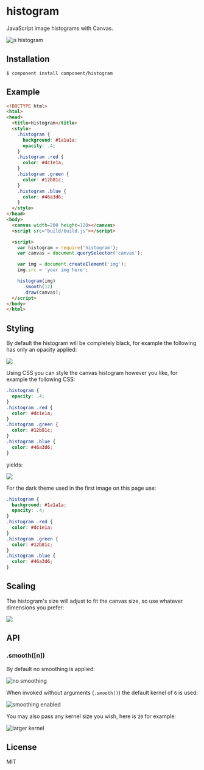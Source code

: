 
# histogram

  JavaScript image histograms with Canvas.

  ![js histogram](http://cdn.dropmark.com/41933/195c6ba28e2bd32341350d1acb5a50d9b4b66b4d/main.png)

## Installation

    $ component install component/histogram

## Example

```html
<!DOCTYPE html>
<html>
<head>
  <title>Histogram</title>
  <style>
    .histogram {
      background: #1a1a1a;
      opacity: .4;
    }
    .histogram .red {
      color: #dc1e1a;
    }
    .histogram .green {
      color: #12b81c;
    }
    .histogram .blue {
      color: #46a3d6;
    }
  </style>
</head>
<body>
  <canvas width=200 height=120></canvas>
  <script src="build/build.js"></script>

  <script>
    var histogram = require('histogram');
    var canvas = document.querySelector('canvas');

    var img = document.createElement('img');
    img.src = 'your img here';

    histogram(img)
      .smooth(12)
      .draw(canvas);
  </script>
</body>
</html>
```

## Styling

  By default the histogram will be completely black,
  for example the following has only an opacity applied:

  ![](http://cdn.dropmark.com/41933/4819d5cb323f839807bf2023969c5db875fecf9d/default-coloring.png)

  Using CSS you can style the canvas histogram however you like,
  for example the following CSS:

```css
.histogram {
  opacity: .4;
}
.histogram .red {
  color: #dc1e1a;
}
.histogram .green {
  color: #12b81c;
}
.histogram .blue {
  color: #46a3d6;
}
```

 yields:

   ![](http://cdn.dropmark.com/41933/3232b5147111926d36e24270de1d441d43be6317/white.png)

 For the dark theme used in the first image on this page use:

```css
.histogram {
  background: #1a1a1a;
  opacity: .4;
}
.histogram .red {
  color: #dc1e1a;
}
.histogram .green {
  color: #12b81c;
}
.histogram .blue {
  color: #46a3d6;
}
```

## Scaling

  The histogram's size will adjust to fit the canvas size, so use whatever dimensions you prefer:

  ![](http://cdn.dropmark.com/41933/1ebf9734bf5c09e8d4b986c0eca108fe47fee459/scaled.png)

## API

### .smooth([n])

  By default no smoothing is applied:

  ![no smoothing](http://cdn.dropmark.com/41933/24c9e31a80bc86ede792aaf1dbf3d144d4e30e60/no-smooth.png)

  When invoked without arguments (`.smooth()`) the
  default kernel of `6` is used:

  ![smoothing enabled](http://cdn.dropmark.com/41933/e4c31627d241db0b21e010eb72cdd853e4c9457d/smooth-default-6.png)

  You may also pass any kernel size you wish, here is `20` for
  example:

  ![larger kernel](http://cdn.dropmark.com/41933/6631116b859dc420ef3c532f241e1d77af8ddb3f/smooth-20.png)

## License

  MIT
